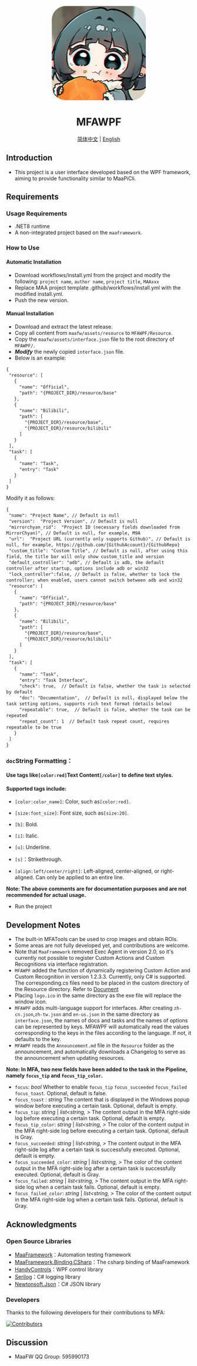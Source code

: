 <div align="center">
<img alt="LOGO" src="https://github.com/SweetSmellFox/MFAWPF/blob/master/logo.png" width="256" height="256" />

# MFAWPF
[简体中文](./README.md) | [English](./README_en.md)

</div>

## Introduction

- This project is a user interface developed based on the WPF framework, aiming to provide functionality similar to MaaPiCli.

## Requirements

### Usage Requirements

- .NET8 runtime
- A non-integrated project based on the `maaframework`.

### How to Use

#### Automatic Installation

- Download workflows/install.yml from the project and modify the following:
  ```project name```, ```author name```, ```project title```, ```MAAxxx```
- Replace MAA project template .github/workflows/install.yml with the modified install.yml.
- Push the new version.

#### Manual Installation

- Download and extract the latest release.
- Copy all content from `maafw/assets/resource` to `MFAWPF/Resource`.
- Copy the `maafw/assets/interface.json` file to the root directory of `MFAWPF/`.
- ***Modify*** the newly copied `interface.json` file.
- Below is an example:

 ```
{
  "resource": [
    {
      "name": "Official",
      "path": "{PROJECT_DIR}/resource/base"
    },
    {
      "name": "Bilibili",
      "path": [
        "{PROJECT_DIR}/resource/base",
        "{PROJECT_DIR}/resource/bilibili"
      ]
    }
  ],
  "task": [
    {
      "name": "Task",
      "entry": "Task"
    }
  ]
}
 ```
Modify it as follows:
 ```
{
  "name": "Project Name", // Default is null
  "version":  "Project Version", // Default is null
  "mirrorchyan_rid":  "Project ID (necessary fields downloaded from MirrorChyan)", // Default is null, for example, M9A
  "url":  "Project URL (currently only supports Github)", // Default is null, for example, https://github.com/{GithubAccount}/{GithubRepo}
  "custom_title": "Custom Title", // Default is null, after using this field, the title bar will only show custom_title and version
  "default_controller": "adb", // Default is adb, the default controller after startup, options include adb or win32
  "lock_controller":false, // Default is false, whether to lock the controller; when enabled, users cannot switch between adb and win32
  "resource": [
    {
      "name": "Official",
      "path": "{PROJECT_DIR}/resource/base"
    },
    {
      "name": "Bilibili",
      "path": [
        "{PROJECT_DIR}/resource/base",
        "{PROJECT_DIR}/resource/bilibili"
      ]
    }
  ],
  "task": [
    {
      "name": "Task",
      "entry": "Task Interface",
      "check": true,  // Default is false, whether the task is selected by default
      "doc": "Documentation",  // Default is null, displayed below the task setting options, supports rich text format (details below)
      "repeatable": true,  // Default is false, whether the task can be repeated
      "repeat_count": 1  // Default task repeat count, requires repeatable to be true
    }
  ]
}
 ```
### `doc`String Formatting：

#### Use tags like`[color:red]`Text Content`[/color]` to define text styles.

#### Supported tags include:

- `[color:color_name]`: Color, such as`[color:red]`.

- `[size:font_size]`: Font size, such as`[size:20]`.

- `[b]`: Bold.

- `[i]`: Italic.

- `[u]`: Underline.

- `[s]`：Strikethrough.

- `[align:left/center/right]`: Left-aligned, center-aligned, or right-aligned. Can only be applied to an entire line.

**Note: The above comments are for documentation purposes and are not recommended for actual usage.**

- Run the project

## Development Notes

- The built-in MFATools can be used to crop images and obtain ROIs.
- Some areas are not fully developed yet, and contributions are welcome.
- Note that `MaaFramework`  removed Exec Agent in version 2.0, so it's currently not possible to register Custom Actions and Custom Recognitions via interface registration.
- `MFAWPF` added the function of dynamically registering Custom Action and Custom Recognition in version 1.2.3.3. Currently, only C# is supported. The corresponding.cs files need to be placed in the custom directory of the Resource directory. Refer to [Document](./docs/en_us/CustomRecognition_Action.md)
- Placing `logo.ico` in the same directory as the exe file will replace the window icon.
- `MFAWPF` adds multi-language support for interfaces. After creating `zh-cn.json`,`zh-tw.json` and `en-us.json` in the same directory as `interface.json`, the names of docs and tasks and the names of options can be represented by keys. MFAWPF will automatically read the values corresponding to the keys in the files according to the language. If not, it defaults to the key.
- `MFAWPF` reads the `Announcement.md` file in the `Resource` folder as the announcement, and automatically downloads a Changelog to serve as the announcement when updating resources.

**Note: In MFA, two new fields have been added to the task in the Pipeline, namely `focus_tip` and `focus_tip_color`.**

- `focus`: *bool*
  Whether to enable `focus_tip` `focus_succeeded` `focus_failed` `focus_toast`. Optional, default is false.
- `focus_toast` : *string*
  The content that is displayed in the Windows popup window before executing a certain task. Optional, default is empty.
- `focus_tip`: *string* | *list<string, >*
  The content output in the MFA right-side log before executing a certain task. Optional, default is empty.
- `focus_tip_color`: *string* | *list<string, >*
  The color of the content output in the MFA right-side log before executing a certain task. Optional, default is Gray.
- `focus_succeeded`: *string* | *list<string, >*
  The content output in the MFA right-side log after a certain task is successfully executed. Optional, default is empty.
- `focus_succeeded_color`: *string* | *list<string, >*
  The color of the content output in the MFA right-side log after a certain task is successfully executed. Optional, default is Gray.
- `focus_failed`: *string* | *list<string, >*
  The content output in the MFA right-side log when a certain task fails. Optional, default is empty.
- `focus_failed_color`: *string* | *list<string, >*
  The color of the content output in the MFA right-side log when a certain task fails. Optional, default is Gray.

## Acknowledgments

### Open Source Libraries

- [MaaFramework](https://github.com/MaaAssistantArknights/MaaFramework)：Automation testing framework
- [MaaFramework.Binding.CSharp](https://github.com/MaaXYZ/MaaFramework.Binding.CSharp)：The csharp binding of MaaFramework
- [HandyControls](https://github.com/ghost1372/HandyControls)：WPF control library
- [Serilog](https://github.com/serilog/serilog)：C# logging library
- [Newtonsoft.Json](https://github.com/CommunityToolkit/dotnet)：C# JSON library

### Developers

Thanks to the following developers for their contributions to MFA:

[![Contributors](https://contrib.rocks/image?repo=SweetSmellFox/MFAWPF&max=1000)](https://github.com/SweetSmellFox/MFAWPF/graphs/contributors)

## Discussion

- MaaFW QQ Group: 595990173
